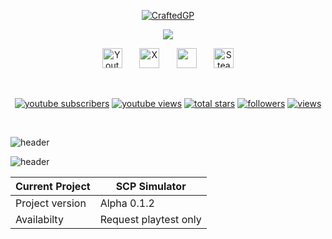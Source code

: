 <p align="center">
  <a href="https://github.com/craftedgp">
    <img src="https://i.imgur.com/Ml4ZtId.png" alt="CraftedGP" /></a>
</p>

<p align="center">
  <!-- Typing SVG by DenverCoder1 - https://github.com/DenverCoder1/readme-typing-svg -->
  <a href="https://github.com/DenverCoder1/readme-typing-svg">
    <img src="https://readme-typing-svg.demolab.com/?lines=Expert%20Python%20developer;Experienced%20Game%20Developer;Creating%20games%20in%20Python%20;Using%20Ursina%20Engine&font=Fira%20Code&center=true&width=440&height=45&color=e3e3e3&vCenter=true&pause=1000&size=22" /></a>
</p>

<!-- Social icons section -->
<p align="center">
  <a href="https://www.youtube.com/@craftedgp"><img width="32px" alt="Youtube" title="Youtube" src="https://i.imgur.com/qiXu7b2.png"/></a>
  &#8287;&#8287;&#8287;&#8287;&#8287;
  <a href="https://x.com/craftedgp"><img width="32px" alt="X" title="X" src="https://i.imgur.com/AixJgnm.png"/></a>
  &#8287;&#8287;&#8287;&#8287;&#8287;
  <a href="https://discord.gg/8G9neE9VR2" alt="Discord" title="Sinister Community server"><img width="32px" src="https://i.imgur.com/OViZO8J.png"/></a>
  &#8287;&#8287;&#8287;&#8287;&#8287;
  <a href="https://steamcommunity.com/id/craftedgp/"><img width="32px" alt="Steam profile" title="craftedgp's Steam profile" src="https://i.imgur.com/yJus6pQ.png"/></a>
</p>

<br/>

<!-- Social badges section -->
<!-- Badges with custom icons - https://github.com/DenverCoder1/custom-icon-badges -->
<!-- View counter - https://github.com/DenverCoder1/Simple-View-Counter -->
<p align="center">
  <a href="https://www.youtube.com/channel/UCT6zskKqkNAo_f_ABHdgd1Q?sub_confirmation=1">
    <img alt="youtube subscribers" title="Subscribe to my YouTube channel" src="https://freshidea.com/jonah/app/youtube-stats-badges/subscribers-badge.php"/></a>
  <a href="https://www.youtube.com/channel/UCT6zskKqkNAo_f_ABHdgd1Q">
    <img alt="youtube views" title="YouTube views" src="https://freshidea.com/jonah/app/youtube-stats-badges/view-count-badge.php"/></a> 
  <a href="https://github.com/craftedgp?tab=repositories&sort=stargazers">
    <img alt="total stars" title="Total stars on GitHub" src="https://custom-icon-badges.demolab.com/github/stars/craftedgp?color=55960c&style=for-the-badge&labelColor=488207&logo=star"/></a>
  <a href="https://github.com/craftedgp?tab=followers">
    <img alt="followers" title="Follow me on Github" src="https://custom-icon-badges.demolab.com/github/followers/craftedgp?color=236ad3&labelColor=1155ba&style=for-the-badge&logo=person-add&label=Follow&logoColor=white"/></a>
  <a href="https://github.com/craftedgp">
    <img alt="views" title="GitHub profile views" src="https://freshidea.com/jonah/app/DenverCoder1-profile-views"/></a>
</p>

<br/>

![header](https://capsule-render.vercel.app/api?type=rect&color=gradient&height=10)

![header](https://capsule-render.vercel.app/api?type=waving?color=B897FF?text=Up&coming&games)


| Current Project  | SCP Simulator |
| ------------- | ------------- |
| Project version  | Alpha 0.1.2  |
| Availabilty  | Request playtest only |
